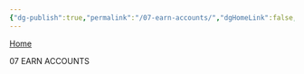 ```yaml
---
{"dg-publish":true,"permalink":"/07-earn-accounts/","dgHomeLink":false,"dgPassFrontmatter":false}
---
```


[Home](https://celsiusneo2022.netlify.app/)

07 EARN ACCOUNTS